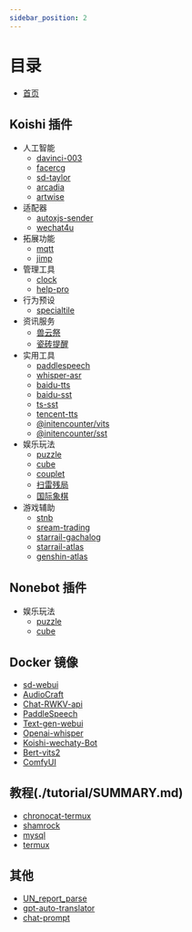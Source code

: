 ```yaml
---
sidebar_position: 2
---
```

# 目录

* [首页](./intro.md)

## Koishi 插件

* 人工智能
  * [davinci-003](./KoishiPlugins/AI/davinci-003.md)
  * [facercg](./KoishiPlugins/AI/facercg.md)
  * [sd-taylor](./KoishiPlugins/AI/sd-taylor.md)
  * [arcadia](./KoishiPlugins/AI/arcadia.md)
  * [artwise](./KoishiPlugins/AI/arcadia.md)
* 适配器
  * [autoxjs-sender](./KoishiPlugins/Adapter/autoxjs-sender.md)
  * [wechat4u](./KoishiPlugins/Adapter/wechat4u.md)
* 拓展功能
  * [mqtt](./KoishiPlugins/Extension/mqtt.md)
  * [jimp](./KoishiPlugins/Extension/jimp.md)
* 管理工具
  * [clock](./KoishiPlugins/Manager/clock.md)
  * [help-pro](./KoishiPlugins/Manager/help-pro.md)
* 行为预设
  * [specialtile](./KoishiPlugins/Behavior/specialtile.md)
* 资讯服务
  * [兽云祭](./KoishiPlugins/News/furbot.md)
  * [瓷砖提醒](./KoishiPlugins/News/gh-tile.md)
* 实用工具
  * [paddlespeech](./KoishiPlugins/Tool/paddlespeech.md)
  * [whisper-asr](./KoishiPlugins/Tool/whisper-asr.md)
  * [baidu-tts](./KoishiPlugins/Tool/baidu-tts.md)
  * [baidu-sst](./KoishiPlugins/Tool/baidu-sst.md)
  * [ts-sst](./KoishiPlugins/Tool/tc-sst.md)
  * [tencent-tts](./KoishiPlugins/Tool/tencent-tts.md)
  * [@initencounter/vits](./KoishiPlugins/Tool/vits.md)
  * [@initencounter/sst](./KoishiPlugins/Tool/sst.md)
* 娱乐玩法
  * [puzzle](./KoishiPlugins/Recreation/puzzle.md)
  * [cube](./KoishiPlugins/Recreation/cube.md)
  * [couplet](./KoishiPlugins/Recreation/couplet.md)
  * [扫雷残局](./KoishiPlugins/Recreation/minesweeper-ending.md)
  * [国际象棋](./KoishiPlugins/Recreation/ichess.md)
* 游戏辅助
  * [stnb](./KoishiPlugins/Games/stnb.md)
  * [sream-trading](./KoishiPlugins/Games/steam-trading.md)
  * [starrail-gachalog](./KoishiPlugins/Games/starrail-gachalog.md)
  * [starrail-atlas](./KoishiPlugins/Games/starrail-atlas.md)
  * [genshin-atlas](./KoishiPlugins/Games/genshin-atlas.md)
## Nonebot 插件
* 娱乐玩法
  * [puzzle](./NonebotPlugins/puzzle.md)
  * [cube](./NonebotPlugins/cube.md)
## Docker 镜像
* [sd-webui](./DockerImages/sd-webui.md)
* [AudioCraft](./DockerImages/Audiocraft.md)
* [Chat-RWKV-api](./DockerImages/ChatRWKV.md)
* [PaddleSpeech](./DockerImages/paddlespeech.md)
* [Text-gen-webui](./DockerImages/text-gen-webui.md)
* [Openai-whisper](./DockerImages/openai-whisper-api.md)
* [Koishi-wechaty-Bot](./DockerImages/wechaty.md)
* [Bert-vits2](./DockerImages/bert-vits2.md)
* [ComfyUI](./DockerImages/ComfyUI.md)
## 教程(./tutorial/SUMMARY.md)
* [chronocat-termux](./tutorial/chronocat-termux/README.md)
* [shamrock](./tutorial/shamrock/README.md)
* [mysql](./tutorial/mysql/mysql.md)
* [termux](./tutorial/termux/ZeroTermux.md)
## 其他
* [UN_report_parse](./Other/UN-report-parser.md)
* [gpt-auto-translator](./Other/gpt-auto-translate.md)
* [chat-prompt](./Other/chat-prompts.md)
